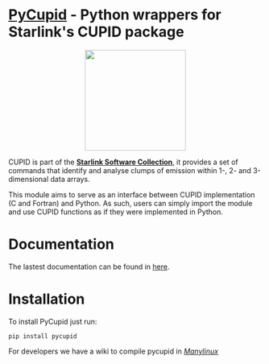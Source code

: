# [**PyCupid**](http://pycupid.readthedocs.io/en/latest/) - Python wrappers for Starlink's CUPID package


<p align="center">
  <img src="https://www.chivo.cl/media/service-images/Pycupid_v3.png" width="200">
</p>


CUPID is part of the [**Starlink Software Collection**](http://www.starlink.ac.uk/),
it provides a set of commands that identify and analyse clumps of emission within 1-,
2- and 3-dimensional data arrays.

This module aims to serve as an interface between CUPID implementation (C and
Fortran) and Python. As such, users can simply import the module and use CUPID
functions as if they were implemented in Python. 

# Documentation 

The lastest documentation can be found in [here](http://pycupid.readthedocs.io/en/latest/).

# Installation

To install PyCupid just run:

```
pip install pycupid
```

For developers we have a wiki to compile pycupid in [*Manylinux*](https://github.com/ChileanVirtualObservatory/pycupid/wiki)
